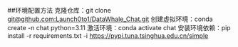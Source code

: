 ##环境配置方法
克隆仓库：git clone [git@github.com:Launch0to1/DataWhale_Chat.git](https://github.com/Launch0to1/DataWhale_Chat.git)
创建虚拟环境：conda create -n chat python=3.11
激活环境：conda activate chat
安装环境依赖：pip install -r requirements.txt -i https://pypi.tuna.tsinghua.edu.cn/simple